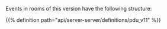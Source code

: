 
Events in rooms of this version have the following structure:

{{% definition path="api/server-server/definitions/pdu_v11" %}}
